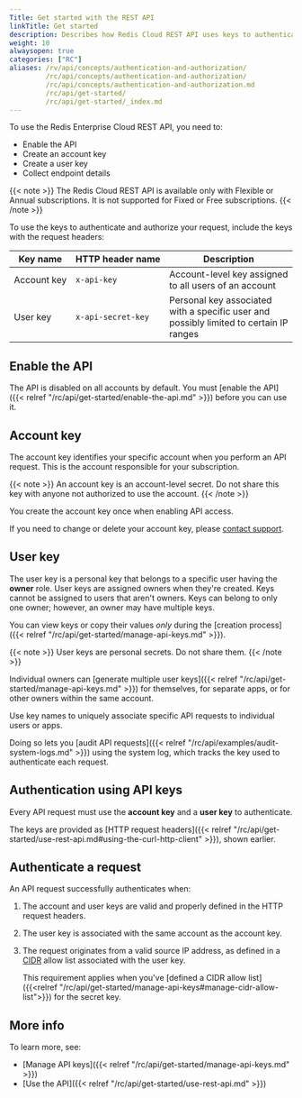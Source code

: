 ```yaml
---
Title: Get started with the REST API
linkTitle: Get started
description: Describes how Redis Cloud REST API uses keys to authenticate and authorize access.
weight: 10
alwaysopen: true
categories: ["RC"]
aliases: /rv/api/concepts/authentication-and-authorization/
         /rc/api/concepts/authentication-and-authorization/
         /rc/api/concepts/authentication-and-authorization.md         
         /rc/api/get-started/
         /rc/api/get-started/_index.md
---
```


To use the Redis Enterprise Cloud REST API, you need to:

- Enable the API
- Create an account key
- Create a user key
- Collect endpoint details

{{< note >}}
The Redis Cloud REST API is available only with Flexible or Annual subscriptions.  It is not supported for Fixed or Free subscriptions.
{{< /note >}}

To use the keys to authenticate and authorize your request, include the keys with the request headers:

| Key name         | HTTP&nbsp;header&nbsp;name   |Description                                            |
| -----------      | -------------------| ----------------------------------------------------- |
| Account&nbsp;key | `x-api-key`        | Account-level key assigned to all users of an account |
| User key       | <nobr>`x-api-secret-key`</nobr> | Personal key associated with a specific user and possibly limited to certain IP ranges                      |

## Enable the API

The API is disabled on all accounts by default. You must [enable the API]({{< relref "/rc/api/get-started/enable-the-api.md" >}}) before you can use it.

## Account key

The account key identifies your specific account when you perform an API request.  This is the account responsible for your subscription.

{{< note >}}
An account key is an account-level secret. Do not share this key with anyone not authorized to use the account.
{{< /note >}}

You create the account key once when enabling API access.

If you need to change or delete your account key, please [contact support](https://redislabs.com/company/support/).

## User key

The user key is a personal key that belongs to a specific user having the **owner** role.  User keys are assigned owners when they're created.  Keys cannot be assigned to users that aren't owners.  Keys can belong to only one owner; however, an owner may have multiple keys.

You can view keys or copy their values _only_ during the [creation process]({{< relref "/rc/api/get-started/manage-api-keys.md" >}}).

{{< note >}}
User keys are personal secrets. Do not share them.
{{< /note >}}

Individual owners can [generate multiple user keys]({{< relref "/rc/api/get-started/manage-api-keys.md" >}})
for themselves, for separate apps, or for other owners within the same account.

Use key names to uniquely associate specific API requests to individual users or apps.

Doing so lets you [audit API requests]({{< relref "/rc/api/examples/audit-system-logs.md" >}}) using the system log, which tracks the key used to authenticate each request.

## Authentication using API keys

Every API request must use the **account key** and a **user key** to authenticate.

The keys are provided as [HTTP request headers]({{< relref "/rc/api/get-started/use-rest-api.md#using-the-curl-http-client" >}}), shown earlier.

## Authenticate a request

An API request successfully authenticates when:

1. The account and user keys are valid and properly defined in the HTTP request headers.
1. The user key is associated with the same account as the account key.
1. The request originates from a valid source IP address, as defined in a [CIDR](https://en.wikipedia.org/wiki/Classless_Inter-Domain_Routing) allow list associated with the user key.

    This requirement applies when you've [defined a CIDR allow list]({{<relref "/rc/api/get-started/manage-api-keys#manage-cidr-allow-list">}}) for the secret key.

## More info

To learn more, see:

- [Manage API keys]({{< relref "/rc/api/get-started/manage-api-keys.md" >}})
- [Use the API]({{< relref "/rc/api/get-started/use-rest-api.md" >}})
